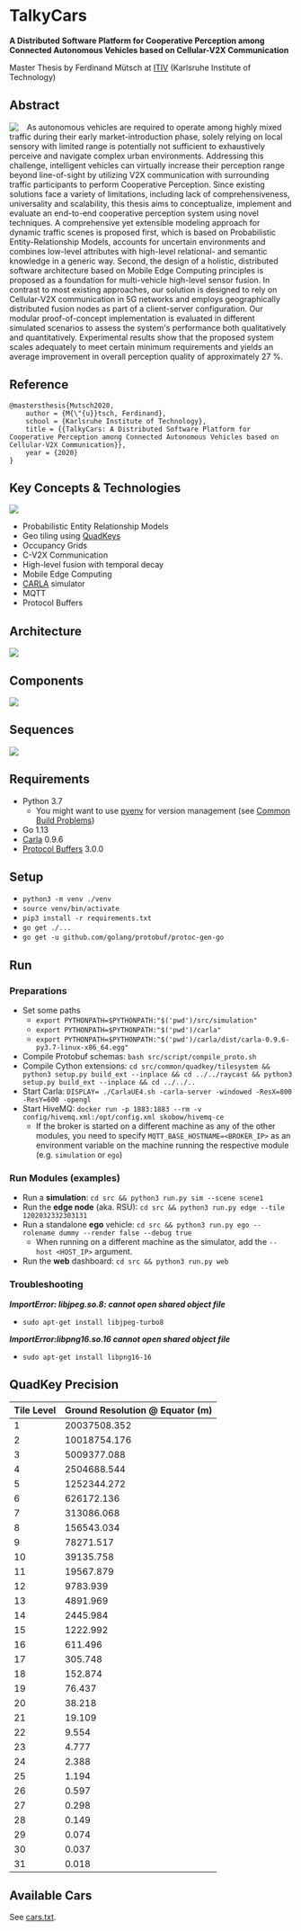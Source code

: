 # TalkyCars
**A Distributed Software Platform for Cooperative Perception among Connected Autonomous Vehicles based on Cellular-V2X Communication**

Master Thesis by Ferdinand Mütsch at [ITIV](https://itiv.kit.edu) (Karlsruhe Institute of Technology)

## Abstract
<img align="left" src="images/cover.png" style="margin-right: 15px">

As autonomous vehicles are required to operate among highly mixed traffic during their early market-introduction phase, solely relying on local sensory with limited range is potentially not sufficient to exhaustively perceive and navigate complex urban environments. Addressing this challenge, intelligent vehicles can virtually increase their perception range beyond line-of-sight by utilizing V2X communication with surrounding traffic participants to perform Cooperative Perception. Since existing solutions face a variety of limitations, including lack of comprehensiveness, universality and scalability, this thesis aims to conceptualize, implement and evaluate an end-to-end cooperative perception system using novel techniques. A comprehensive yet extensible modeling approach for dynamic traffic scenes is proposed first, which is based on Probabilistic Entity-Relationship Models, accounts for uncertain environments and combines low-level attributes with high-level relational- and semantic knowledge in a generic way. Second, the design of a holistic, distributed software architecture based on Mobile Edge Computing principles is proposed as a foundation for multi-vehicle high-level sensor fusion. In contrast to most existing approaches, our solution is designed to rely on Cellular-V2X communication in 5G networks and employs geographically distributed fusion nodes as part of a client-server configuration. Our modular proof-of-concept implementation is evaluated in different simulated scenarios to assess the system's performance both qualitatively and quantitatively. Experimental results show that the proposed system scales adequately to meet certain minimum requirements and yields an average improvement in overall perception quality of approximately 27 %.

## Reference
```
@mastersthesis{Mutsch2020,
    author = {M{\"{u}}tsch, Ferdinand},
    school = {Karlsruhe Institute of Technology},
    title = {{TalkyCars: A Distributed Software Platform for Cooperative Perception among Connected Autonomous Vehicles based on Cellular-V2X Communication}},
    year = {2020}
}
```

## Key Concepts & Technologies
![](images/screenshots.png)

* Probabilistic Entity Relationship Models
* Geo tiling using [QuadKeys](https://docs.microsoft.com/en-us/bingmaps/articles/bing-maps-tile-system)
* Occupancy Grids
* C-V2X Communication
* High-level fusion with temporal decay
* Mobile Edge Computing
* [CARLA](https://github.com/carla-simulator/carla) simulator
* MQTT
* Protocol Buffers

## Architecture
![](images/architecture.png)

## Components
![](images/components.png)

## Sequences
![](images/sequence.png)

## Requirements
* Python 3.7
  * You might want to use [pyenv](https://github.com/pyenv/pyenv) for version management (see [Common Build Problems](https://github.com/pyenv/pyenv/wiki/Common-build-problems))
* Go 1.13
* [Carla](https://github.com/carla-simulator/carla) 0.9.6
* [Protocol Buffers](https://developers.google.com/protocol-buffers/docs/overview) 3.0.0

## Setup
* `python3 -m venv ./venv`
* `source venv/bin/activate`
* `pip3 install -r requirements.txt`
* `go get ./...`
* `go get -u github.com/golang/protobuf/protoc-gen-go`

## Run
### Preparations
* Set some paths
  * `export PYTHONPATH=$PYTHONPATH:"$('pwd')/src/simulation"`
  * `export PYTHONPATH=$PYTHONPATH:"$('pwd')/carla"`
  * `export PYTHONPATH=$PYTHONPATH:"$('pwd')/carla/dist/carla-0.9.6-py3.7-linux-x86_64.egg"`
* Compile Protobuf schemas: `bash src/script/compile_proto.sh`
* Compile Cython extensions: `cd src/common/quadkey/tilesystem && python3 setup.py build_ext --inplace && cd ../../raycast && python3 setup.py build_ext --inplace && cd ../../..`
* Start Carla: `DISPLAY= ./CarlaUE4.sh -carla-server -windowed -ResX=800 -ResY=600 -opengl`
* Start HiveMQ: `docker run -p 1883:1883 --rm -v config/hivemq.xml:/opt/config.xml skobow/hivemq-ce`
  * If the broker is started on a different machine as any of the other modules, you need to specify `MQTT_BASE_HOSTNAME=<BROKER_IP>` as an environment variable on the machine running the respective module (e.g. `simulation` or `ego`)

### Run Modules (examples)
* Run a **simulation**: `cd src && python3 run.py sim --scene scene1`
* Run the **edge node** (aka. RSU): `cd src && python3 run.py edge --tile 1202032332303131`
* Run a standalone **ego** vehicle: `cd src && python3 run.py ego --rolename dummy --render false --debug true`
  * When running on a different machine as the simulator, add the `--host <HOST_IP>` argument.
* Run the **web** dashboard: `cd src && python3 run.py web`

### Troubleshooting
_**ImportError: libjpeg.so.8: cannot open shared object file**_
* `sudo apt-get install libjpeg-turbo8`

_**ImportError:libpng16.so.16 cannot open shared object file**_
* `sudo apt-get install libpng16-16`


## QuadKey Precision
| Tile Level | Ground Resolution @ Equator (m) |
|------------|---------------------------------|
| 1          | 20037508.352                    |
| 2          | 10018754.176                    |
| 3          | 5009377.088                     |
| 4          | 2504688.544                     |
| 5          | 1252344.272                     |
| 6          | 626172.136                      |
| 7          | 313086.068                      |
| 8          | 156543.034                      |
| 9          | 78271.517                       |
| 10         | 39135.758                       |
| 11         | 19567.879                       |
| 12         | 9783.939                        |
| 13         | 4891.969                        |
| 14         | 2445.984                        |
| 15         | 1222.992                        |
| 16         | 611.496                         |
| 17         | 305.748                         |
| 18         | 152.874                         |
| 19         | 76.437                          |
| 20         | 38.218                          |
| 21         | 19.109                          |
| 22         | 9.554                           |
| 23         | 4.777                           |
| 24         | 2.388                           |
| 25         | 1.194                           |
| 26         | 0.597                           |
| 27         | 0.298                           |
| 28         | 0.149                           |
| 29         | 0.074                           |
| 30         | 0.037                           |
| 31         | 0.018                           |

## Available Cars
See [cars.txt](cars.txt).